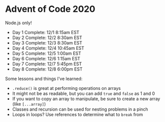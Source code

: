 # Advent of Code 2020

Node.js only!

* Day 1 Complete: 12/1 8:15am EST
* Day 2 Complete: 12/2 8:30am EST
* Day 3 Complete: 12/3 8:30am EST
* Day 4 Complete: 12/4 10:45am EST
* Day 5 Complete: 12/5 1:00am EST
* Day 6 Complete: 12/6 1:15am EST
* Day 7 Complete: 12/7 5:45pm EST
* Day 8 Complete: 12/8 6:00pm EST

Some lessons and things I've learned:

* `.reduce()` is great at performing operations on arrays
* It might not be as readable, but you can add `true` and `false` as 1 and 0
* If you want to copy an array to manipulate, be sure to create a new array (like `[...array]`)
* Classes and recursion can be used for nesting problems in a pinch
* Loops in loops? Use references to determine what to `break` from